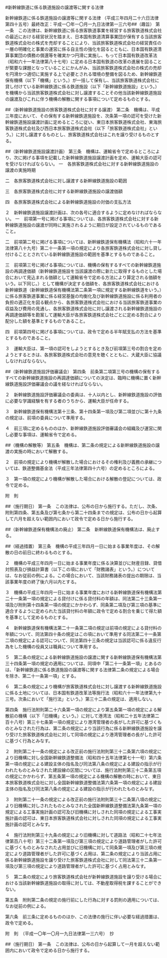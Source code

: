 #新幹線鉄道に係る鉄道施設の譲渡等に関する法律



新幹線鉄道に係る鉄道施設の譲渡等に関する法律
（平成三年四月二十六日法律第四十五号）最終改正：平成一〇年一〇月一九日法律第一三六号##（趣旨）
第一条　この法律は、新幹線鉄道に係る旅客鉄道事業を経営する旅客鉄道株式会社の最近における経営状況を踏まえ、日本国有鉄道清算事業団が保有する当該旅客鉄道株式会社の株式を売却することにより、当該旅客鉄道株式会社の経営責任の一層の明確化と事業の運営に係る自主性の強化を図るとともに、日本国有鉄道清算事業団の債務の償還等を確実かつ円滑に実施し、もって日本国有鉄道改革法（昭和六十一年法律第八十七号）に定める日本国有鉄道の改革の進展を図ることが緊要な課題となっていることにかんがみ、当該旅客鉄道株式会社の株式の売却を円滑かつ適切に実施する上で必要とされる環境の整備を図るため、新幹線鉄道保有機構（以下「機構」という。）が一括して保有し、当該旅客鉄道株式会社に貸し付けている新幹線鉄道に係る鉄道施設（以下「新幹線鉄道施設」という。）を機構から当該旅客鉄道株式会社に対し譲渡することその他当該新幹線鉄道施設の譲渡及びこれに伴う機構の解散に関する事項について定めるものとする。



##（新幹線鉄道施設の旅客鉄道株式会社に対する譲渡）
第二条　機構は、平成三年度において、その保有する新幹線鉄道施設を、次条第一項の認可を受けた新幹線鉄道施設譲渡計画に定めるところに従い、東日本旅客鉄道株式会社、東海旅客鉄道株式会社及び西日本旅客鉄道株式会社（以下「旅客鉄道株式会社」という。）に対し譲渡するものとし、旅客鉄道株式会社はこれを譲り受けるものとする。



##（新幹線鉄道施設譲渡計画）
第三条　機構は、運輸省令で定めるところにより、次に掲げる事項を記載した新幹線鉄道施設譲渡計画を定め、運輸大臣の認可を受けなければならない。
一　各旅客鉄道株式会社に対する新幹線鉄道施設の譲渡の実施時期

二　各旅客鉄道株式会社に対し譲渡する新幹線鉄道施設の範囲

三　各旅客鉄道株式会社に対する新幹線鉄道施設の譲渡価額

四　各旅客鉄道株式会社による新幹線鉄道施設の対価の支払方法

２　新幹線鉄道施設譲渡計画は、次の各号に適合するように定めなければならない。
一　前項第一号に掲げる事項については、各旅客鉄道株式会社に対する新幹線鉄道施設の譲渡が同時に実施されるように期日が設定されているものであること。

二　前項第二号に掲げる事項については、新幹線鉄道保有機構法（昭和六十一年法律第八十九号）第二十一条第一項の規定により各旅客鉄道株式会社に対し貸し付けることとされている新幹線鉄道施設の範囲を基準とするものであること。

三　前項第三号に掲げる事項については、機構の保有するすべての新幹線鉄道施設の再調達価額（新幹線鉄道施設を当該譲渡の際に新たに取得するものとした場合において見込まれる価額として運輸省令で定める方法により算定される価額をいう。以下同じ。）として機構が決定する価額を、各旅客鉄道株式会社における新幹線鉄道（新幹線鉄道保有機構法第二条第一項に規定する新幹線鉄道をいう。）に係る旅客鉄道事業に係る経営基盤の均衡化及び新幹線鉄道施設に係る利用者の負担の適正化を図る観点から、各旅客鉄道株式会社における当該旅客鉄道事業の収益及び費用の見通し、各旅客鉄道株式会社に対し譲渡される新幹線鉄道施設の再調達価額等を勘案して運輸大臣が各旅客鉄道株式会社ごとに定める割合により配分した額を基準とするものであること。

四　前項第四号に掲げる事項については、政令で定める半年賦支払の方法を基準とするものであること。


３　運輸大臣は、第一項の認可をしようとするとき及び前項第三号の割合を定めようとするときは、各旅客鉄道株式会社の意見を聴くとともに、大蔵大臣に協議しなければならない。



##（新幹線鉄道施設評価審議会）
第四条　前条第二項第三号の機構の保有するすべての新幹線鉄道施設の再調達価額についての決定は、臨時に機構に置く新幹線鉄道施設評価審議会の議を経なければならない。

２　新幹線鉄道施設評価審議会の委員は、十人以内とし、新幹線鉄道施設の評価に必要な学識経験を有する者のうちから、運輸大臣が任命する。

３　新幹線鉄道保有機構法第十三条、第十四条第一項及び第二項並びに第十九条の規定は、前項の委員について準用する。

４　前三項に定めるもののほか、新幹線鉄道施設評価審議会の組織及び運営に関し必要な事項は、運輸省令で定める。



##（機構の解散等）
第五条　機構は、第二条の規定による新幹線鉄道施設の譲渡の実施の時において解散する。

２　前項の規定により機構が解散した場合におけるその権利及び義務の承継については、鉄道整備基金法（平成三年法律第四十六号）の定めるところによる。

３　第一項の規定により機構が解散した場合における解散の登記については、政令で定める。




附　則


##（施行期日）
第一条　この法律は、公布の日から施行する。ただし、次条、附則第四条、第五条及び第七条から第二十四条までの規定は、公布の日から起算して六月を超えない範囲内において政令で定める日から施行する。



##（新幹線鉄道保有機構法の廃止）
第二条　新幹線鉄道保有機構法は、廃止する。



##（経過措置）
第三条　機構の平成三年四月一日に始まる事業年度は、その解散の日の前日に終わるものとする。

２　機構の平成三年四月一日に始まる事業年度に係る決算並びに財産目録、貸借対照表及び損益計算書（以下この項において「財務諸表」という。）については、なお従前の例による。この場合において、当該財務諸表の提出の期限は、当該事業年度の終了後六月以内とする。

３　機構の平成三年四月一日に始まる事業年度における新幹線鉄道保有機構法第二十一条第一項の規定による貸付けに係る貸付料の年額は、同法第二十三条第一項及び附則第十四条第一項の規定にかかわらず、同条第二項及び第三項の基準に適合するように定められた当該貸付料の年額に政令で定める割合を乗じて得た額を基準として定めるものとする。

４　新幹線鉄道保有機構法第二十一条第二項の規定は前項の規定による貸付料の年額について、同法第四十条の規定はこの項において準用する同法第二十一条第二項の規定による認可について、同法第四十三条の規定は当該認可に係る違反行為をした機構の役員又は職員について準用する。

５　第二条の規定による新幹線鉄道施設の譲渡に関する新幹線鉄道保有機構法第三十四条第一項の規定の適用については、同項中「第二十一条第一項」とあるのは、「新幹線鉄道に係る鉄道施設の譲渡等に関する法律第二条の規定による場合を除き、第二十一条第一項」とする。

６　第二条の規定により機構が旅客鉄道株式会社に対し譲渡する新幹線鉄道施設に係る土地については、日本国有鉄道改革法等施行法（昭和六十一年法律第九十三号。次条において「施行法」という。）第三十二条の規定は、適用しない。



第四条　施行法附則第二十六条第一項の規定により第五条第一項の規定による解散前の機構（以下「旧機構」という。）に対して港湾法（昭和二十五年法律第二百十八号）第三十七条第一項の規定により港湾管理者の長がした許可に基づくものとみなされた行為は、第二条の規定により当該行為に係る新幹線鉄道施設を譲り受けた旅客鉄道株式会社に対して同項の規定により港湾管理者の長がした許可に基づく行為とみなす。

２　附則第二十一条の規定による改正前の施行法附則第三十二条第六項の規定により旧機構に対し全国新幹線鉄道整備法（昭和四十五年法律第七十一号）第六条第一項の規定による建設主体の指名及び同法第八条の規定による建設の指示が行われたものとみなされた建設線の区間については、施行法附則第三十二条第五項の規定にかかわらず、第五条第一項の規定による機構の解散の時において、東日本旅客鉄道株式会社に対し全国新幹線鉄道整備法第六条第一項の規定による建設主体の指名及び同法第八条の規定による建設の指示が行われたものとみなす。

３　附則第二十一条の規定による改正前の施行法附則第三十二条第八項の規定により旧機構に対しされたものとみなされた全国新幹線鉄道整備法第九条第一項の規定による工事実施計画の認可及び旧機構に対しされた同項の規定による工事実施計画の認可は、東日本旅客鉄道株式会社に対しされた同項の規定による工事実施計画の認可とみなす。

４　施行法附則第三十九条の規定により旧機構に対して道路法（昭和二十七年法律第百八十号）第三十二条第一項及び第三項の規定により道路管理者がした許可に基づくものとみなされた占用並びに旧機構に対して同条第一項及び第三項の規定により道路管理者がした許可に基づく占用は、第二条の規定により当該占用に係る新幹線鉄道施設を譲り受けた旅客鉄道株式会社に対して同法第三十二条第一項及び第三項の規定により道路管理者がした許可に基づく占用とみなす。

５　第二条の規定により旅客鉄道株式会社が新幹線鉄道施設を譲り受ける場合における当該新幹線鉄道施設の取得に対しては、不動産取得税を課することができない。



第五条　附則第二条の規定の施行前にした行為に対する罰則の適用については、なお従前の例による。



第六条　前三条に定めるもののほか、この法律の施行に伴い必要な経過措置は、政令で定める。


附　則　（平成一〇年一〇月一九日法律第一三六号）　抄


##（施行期日）
第一条　この法律は、公布の日から起算して一月を超えない範囲内において政令で定める日から施行する。





